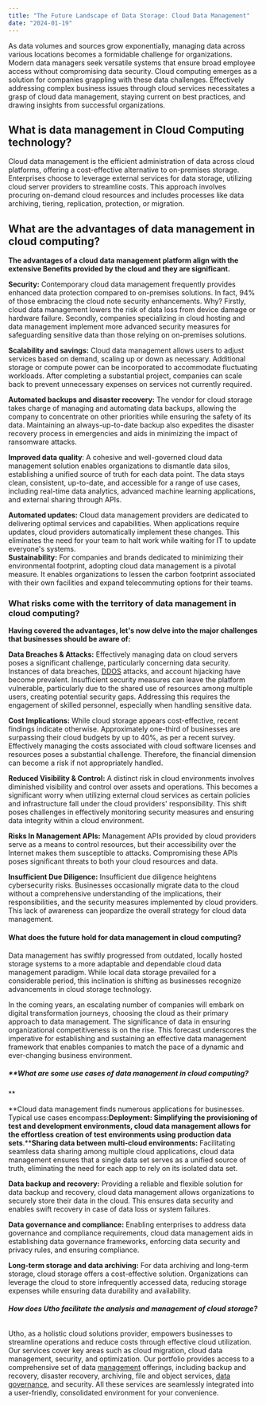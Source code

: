 ```yaml
---
title: "The Future Landscape of Data Storage: Cloud Data Management"
date: "2024-01-19"
---
```


As data volumes and sources grow exponentially, managing data across various locations becomes a formidable challenge for organizations. Modern data managers seek versatile systems that ensure broad employee access without compromising data security. Cloud computing emerges as a solution for companies grappling with these data challenges. Effectively addressing complex business issues through cloud services necessitates a grasp of cloud data management, staying current on best practices, and drawing insights from successful organizations.

## **What is data management in Cloud Computing technology?**  

Cloud data management is the efficient administration of data across cloud platforms, offering a cost-effective alternative to on-premises storage. Enterprises choose to leverage external services for data storage, utilizing cloud server providers to streamline costs. This approach involves procuring on-demand cloud resources and includes processes like data archiving, tiering, replication, protection, or migration.  

## **What are the advantages of data management in cloud computing?**  

**The advantages of a cloud data management platform align with the extensive Benefits provided by the cloud and they are significant.**

**Security:** Contemporary cloud data management frequently provides enhanced data protection compared to on-premises solutions. In fact, 94% of those embracing the cloud note security enhancements. Why? Firstly, cloud data management lowers the risk of data loss from device damage or hardware failure. Secondly, companies specializing in cloud hosting and data management implement more advanced security measures for safeguarding sensitive data than those relying on on-premises solutions.  
  
**Scalability and savings:** Cloud data management allows users to adjust services based on demand, scaling up or down as necessary. Additional storage or compute power can be incorporated to accommodate fluctuating workloads. After completing a substantial project, companies can scale back to prevent unnecessary expenses on services not currently required.  
  
**Automated backups and disaster recovery:** The vendor for cloud storage takes charge of managing and automating data backups, allowing the company to concentrate on other priorities while ensuring the safety of its data. Maintaining an always-up-to-date backup also expedites the disaster recovery process in emergencies and aids in minimizing the impact of ransomware attacks.  
  
**Improved data quality**: A cohesive and well-governed cloud data management solution enables organizations to dismantle data silos, establishing a unified source of truth for each data point. The data stays clean, consistent, up-to-date, and accessible for a range of use cases, including real-time data analytics, advanced machine learning applications, and external sharing through APIs.  
  
**Automated updates:** Cloud data management providers are dedicated to delivering optimal services and capabilities. When applications require updates, cloud providers automatically implement these changes. This eliminates the need for your team to halt work while waiting for IT to update everyone's systems.  
**Sustainability:** For companies and brands dedicated to minimizing their environmental footprint, adopting cloud data management is a pivotal measure. It enables organizations to lessen the carbon footprint associated with their own facilities and expand telecommuting options for their teams.  

### **What risks come with the territory of data management in cloud computing?**  

**Having covered the advantages, let's now delve into the major challenges that businesses should be aware of:**

**Data Breaches & Attacks:** Effectively managing data on cloud servers poses a significant challenge, particularly concerning data security. Instances of data breaches, [DDOS](https://utho.com/docs/tutorial/decoding-ddos-safeguarding-your-network/) attacks, and account hijacking have become prevalent. Insufficient security measures can leave the platform vulnerable, particularly due to the shared use of resources among multiple users, creating potential security gaps. Addressing this requires the engagement of skilled personnel, especially when handling sensitive data.  
  
**Cost Implications:** While cloud storage appears cost-effective, recent findings indicate otherwise. Approximately one-third of businesses are surpassing their cloud budgets by up to 40%, as per a recent survey. Effectively managing the costs associated with cloud software licenses and resources poses a substantial challenge. Therefore, the financial dimension can become a risk if not appropriately handled.

**Reduced Visibility & Control:** A distinct risk in cloud environments involves diminished visibility and control over assets and operations. This becomes a significant worry when utilizing external cloud services as certain policies and infrastructure fall under the cloud providers' responsibility. This shift poses challenges in effectively monitoring security measures and ensuring data integrity within a cloud environment.

**Risks In Management APIs:** Management APIs provided by cloud providers serve as a means to control resources, but their accessibility over the Internet makes them susceptible to attacks. Compromising these APIs poses significant threats to both your cloud resources and data.

**Insufficient Due Diligence:** Insufficient due diligence heightens cybersecurity risks. Businesses occasionally migrate data to the cloud without a comprehensive understanding of the implications, their responsibilities, and the security measures implemented by cloud providers. This lack of awareness can jeopardize the overall strategy for cloud data management.  

#### **What does the future hold for data management in cloud computing?**  

Data management has swiftly progressed from outdated, locally hosted storage systems to a more adaptable and dependable cloud data management paradigm. While local data storage prevailed for a considerable period, this inclination is shifting as businesses recognize advancements in cloud storage technology.

In the coming years, an escalating number of companies will embark on digital transformation journeys, choosing the cloud as their primary approach to data management. The significance of data in ensuring organizational competitiveness is on the rise. This forecast underscores the imperative for establishing and sustaining an effective data management framework that enables companies to match the pace of a dynamic and ever-changing business environment.  

##### **What are some use cases of data management in cloud computing?  
**

**Cloud data management finds numerous applications for businesses. Typical use cases encompass:****Deployment:** Simplifying the provisioning of test and development environments, cloud data management allows for the effortless creation of test environments using production data sets**.****Sharing data between multi-cloud environments:** Facilitating seamless data sharing among multiple cloud applications, cloud data management ensures that a single data set serves as a unified source of truth, eliminating the need for each app to rely on its isolated data set.

**Data backup and recovery:** Providing a reliable and flexible solution for data backup and recovery, cloud data management allows organizations to securely store their data in the cloud. This ensures data security and enables swift recovery in case of data loss or system failures.  
  
**Data governance and compliance:** Enabling enterprises to address data governance and compliance requirements, cloud data management aids in establishing data governance frameworks, enforcing data security and privacy rules, and ensuring compliance.  
  
**Long-term storage and data archiving:** For data archiving and long-term storage, cloud storage offers a cost-effective solution. Organizations can leverage the cloud to store infrequently accessed data, reducing storage expenses while ensuring data durability and availability.  

###### **How does Utho facilitate the analysis and management of cloud storage?**  

Utho, as a holistic cloud solutions provider, empowers businesses to streamline operations and reduce costs through effective cloud utilization. Our services cover key areas such as cloud migration, cloud data management, security, and optimization. Our portfolio provides access to a comprehensive set of data [management](https://utho.com/user-management) offerings, including backup and recovery, disaster recovery, archiving, file and object services, [data governance](https://www.techtarget.com/searchdatamanagement/definition/data-governance), and security. All these services are seamlessly integrated into a user-friendly, consolidated environment for your convenience.
